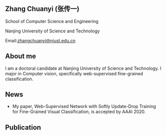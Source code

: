 ## Zhang Chuanyi (张传一)

School of Computer Science and Engineering

Nanjing University of Science and Technology

Email:zhangchuanyi@njust.edu.cn

## About me

I am a doctoral candidate at Nanjing University of Science and Technology. I major in Computer vision, specifically web-supervised fine-grained classification.

## News

- My paper, Web-Supervised Network with Softly Update-Drop Training for Fine-Grained Visual Classification, is accepted by AAAI 2020.

## Publication
